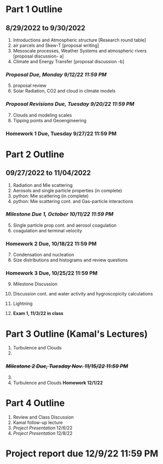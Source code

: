 # Part 1 Outline
## 8/29/2022 to 9/30/2022

1. Introductions and Atmospheric structure [Research round table]
2. air parcels and Skew-T [proposal writing]
3. Mesoscale processes, Weather Systems and atmospheric rivers [proposal discussion- a]
4. Climate and Energy Transfer [proposal discussion -b]
### *Proposal Due, Monday 9/12/22 11:59 PM*
5. proposal review
6. Solar Radiation, CO2 and cloud in climate models
### *Proposal Revisions Due, Tuesday 9/20/22 11:59 PM*
7. Clouds and modeling scales
8. Tipping points and Geoengineering 
### Homework 1 Due, Tuesday 9/27/22 11:59 PM
# Part 2 Outline
## 09/27/2022 to 11/04/2022
1. Radiation and Mie scattering
2. Aerosols and single particle properties (in complete)
3. python: Mie scattering (in complete)
4. python: Mie scattering cont. and Gas-particle interactions
### *Milestone Due 1, October 10/11/22 11:59 PM*
5. Single particle prop cont. and aerosol coagulation
6. coagulation and terminal velocity
### Homework 2 Due, 10/18/22 11:59 PM

7. Condensation and nucleation
8. Size distributions and histograms and review questions

### Homework 3 Due, 10/25/22 11:59 PM

9. Milestone Discussion
10. Discussion cont. and water activity and hygroscopicity calculations

9. Lightning
10. **Exam 1, 11/3/22 in class**

# Part 3 Outline (Kamal's Lectures)
1. Turbulence and Clouds 
2.

### ~~*Milestone 2 Due, Tuesday Nov. 11/15/22 11:59 PM*~~

3.
4. Turbulence and Clouds **Homework 12/1/22**

# Part 4 Outline

1. Review and Class Discussion
2. Kamal follow-up lecture
3. *Project Presentation* 12/6/22
4. *Project Presentation* 12/8/22

# Project report due 12/9/22 11:59 PM
